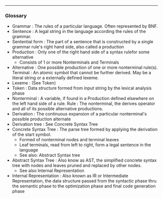 
---

### Glossary

- Grammar : The rules of a particular language. Often represented by BNF.
- Sentence  : A legal string in the language according the rules of the grammar.
- Sentential form : The part of a sentence that is constructed by a single grammar rule's right hand side, also called a production
- Production : Only one of the right hand side of a syntax rulefor some alternative
  * Consists of 1 or more Nonterminals and Terminals
- Alternative : One possible production of one or more nonterminal rule(s).
Terminal : An atomic symbol that cannot be further derived. May be a literal string or a externally defined lexeme.
- Lexeme : (See Token)
- Token : Data structure formed from input string by the lexical analysis phase
- Nonterminal   : A variable, if found in a Production  defined  elsewhere on the left hand side of a rule.
Rule : The nonterminal, the derives operator and all of its possible alternative productions.
- Derivation  : The continuous  expansion of a particular  nonterminal's possible production alternate
- Derivation tree : See Concrete Syntax Tree
- Concrete Syntax Tree :  The parse tree formed by applying the derivation of the start symbol.
  * Formed of nonterminal nodes and terminal leaves
  * Leaf terminals, read from left to right,  form a legal sentence in the language
  * See also: Abstract Syntax tree
- Abstract Syntax Tree : Also know as AST, the simplified concrete syntax tree with nodes and leaves pruned and replaced by other nodes.
  * See also Internal Representation
- Internal Representation  : Also known as IR or Intermediate Representation, the data structure passed from the syntactic phase thru the semantic phase to the optimization phase and final code generation phase


